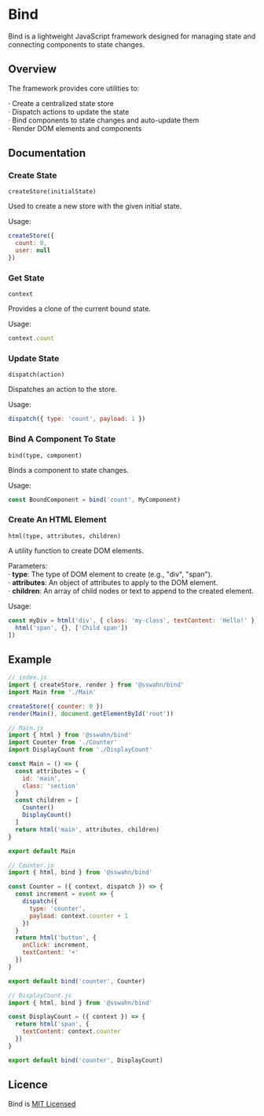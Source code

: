 # Bind
Bind is a lightweight JavaScript framework designed for managing state and connecting components to state changes.

## Overview
The framework provides core utilities to:

  · Create a centralized state store  
  · Dispatch actions to update the state  
  · Bind components to state changes and auto-update them  
  · Render DOM elements and components  

## Documentation  
### Create State
`createStore(initialState)`  

Used to create a new store with the given initial state.

Usage:
```javascript
createStore({
  count: 0,
  user: null
})
```

### Get State
`context`  

Provides a clone of the current bound state.

Usage:
```javascript
context.count
```

### Update State
`dispatch(action)`  

Dispatches an action to the store.

Usage:
```javascript
dispatch({ type: 'count', payload: 1 })
```

### Bind A Component To State
`bind(type, component)`  

Binds a component to state changes.

Usage:
```javascript
const BoundComponent = bind('count', MyComponent)
```

 ### Create An HTML Element
`html(type, attributes, children)`  

A utility function to create DOM elements.

Parameters:  
  · **type**: The type of DOM element to create (e.g., "div", "span").  
  · **attributes**: An object of attributes to apply to the DOM element.  
  · **children**: An array of child nodes or text to append to the created element.  
  
Usage:
```javascript
const myDiv = html('div', { class: 'my-class', textContent: 'Hello!' }, [
  html('span', {}, ['Child span'])
])
```

## Example
```javascript
// index.js
import { createStore, render } from '@sswahn/bind'
import Main from './Main'

createStore({ counter: 0 })
render(Main(), document.getElementById('root'))
```
```javascript
// Main.js
import { html } from '@sswahn/bind'
import Counter from './Counter'
import DisplayCount from './DisplayCount'

const Main = () => {
  const attributes = {
    id: 'main',
    class: 'section'
  }
  const children = [
    Counter()
    DisplayCount()
  ]
  return html('main', attributes, children)
}

export default Main
```
```javascript
// Counter.js
import { html, bind } from '@sswahn/bind'

const Counter = ({ context, dispatch }) => {
  const increment = event => {
    dispatch({
      type: 'counter',
      payload: context.counter + 1
    })
  }
  return html('button', {
    onClick: increment,
    textContent: '+'
  })
}

export default bind('counter', Counter)
```
```javascript
// DisplayCount.js
import { html, bind } from '@sswahn/bind'

const DisplayCount = ({ context }) => {
  return html('span', {
    textContent: context.counter
  })
}

export default bind('counter', DisplayCount)
```
## Licence
Bind is [MIT Licensed](https://github.com/sswahn/bind/blob/main/LICENSE)
